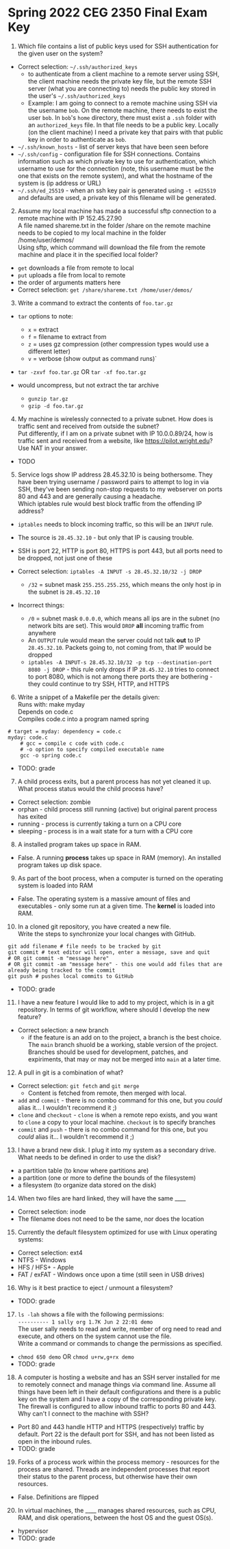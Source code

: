 # Spring 2022 CEG 2350 Final Exam Key

1. Which file contains a list of public keys used for SSH authentication for the given user on the system?

- Correct selection: `~/.ssh/authorized_keys`
  - to authenticate from a client machine to a remote server using SSH, the client machine needs the private key file, but the remote SSH server (what you are connecting to) needs the public key stored in the user's `~/.ssh/authorized_keys`
  - Example: I am going to connect to a remote machine using SSH via the username `bob`. On the remote machine, there needs to exist the user `bob`. In `bob`'s `home` directory, there must exist a `.ssh` folder with an `authorized_keys` file. In that file needs to be a public key. Locally (on the client machine) I need a private key that pairs with that public key in order to authenticate as `bob`.
- `~/.ssh/known_hosts` - list of server keys that have been seen before
- `~/.ssh/config` - configuration file for SSH connections. Contains information such as which private key to use for authentication, which username to use for the connection (note, this username must be the one that exists on the remote system), and what the hostname of the system is (ip address or URL)
- `~/.ssh/ed_25519` - when an ssh key pair is generated using `-t ed25519` and defaults are used, a private key of this filename will be generated.

2. Assume my local machine has made a successful sftp connection to a remote machine with IP 152.45.27.90  
   A file named shareme.txt in the folder /share on the remote machine needs to be copied to my local machine in the folder /home/user/demos/  
   Using sftp, which command will download the file from the remote machine and place it in the specified local folder?

- `get` downloads a file from remote to local
- `put` uploads a file from local to remote
- the order of arguments matters here
- Correct selection: `get /share/shareme.txt /home/user/demos/`

3. Write a command to extract the contents of `foo.tar.gz`

- `tar` options to note:
  - `x` = extract
  - `f` = filename to extract from
  - `z` = uses gz compression (other compression types would use a different letter)
  - `v` = verbose (show output as command runs)`
- `tar -zxvf foo.tar.gz` OR `tar -xf foo.tar.gz`
- would uncompress, but not extract the tar archive

  - `gunzip tar.gz`
  - `gzip -d foo.tar.gz`

4. My machine is wirelessly connected to a private subnet. How does is traffic sent and received from outside the subnet?  
   Put differently, if I am on a private subnet with IP 10.0.0.89/24, how is traffic sent and received from a website, like https://pilot.wright.edu?  
   Use NAT in your answer.

- TODO

5. Service logs show IP address 28.45.32.10 is being bothersome. They have been trying username / password pairs to attempt to log in via SSH, they've been sending non-stop requests to my webserver on ports 80 and 443 and are generally causing a headache.  
   Which iptables rule would best block traffic from the offending IP address?

- `iptables` needs to block incoming traffic, so this will be an `INPUT` rule.
- The source is `28.45.32.10` - but only that IP is causing trouble.
- SSH is port 22, HTTP is port 80, HTTPS is port 443, but all ports need to be dropped, not just one of these
- Correct selection: `iptables -A INPUT -s 28.45.32.10/32 -j DROP`

  - `/32` = subnet mask `255.255.255.255`, which means the only host ip in the subnet is `28.45.32.10`

- Incorrect things:

  - `/0` = subnet mask `0.0.0.0`, which means all ips are in the subnet (no network bits are set). This would `DROP` **all** incoming traffic from anywhere
  - An `OUTPUT` rule would mean the server could not talk **out** to IP `28.45.32.10`. Packets going to, not coming from, that IP would be dropped
  - `iptables -A INPUT-s 28.45.32.10/32 -p tcp --destination-port 8080 -j DROP` - this rule only drops if IP `28.45.32.10` tries to connect to port 8080, which is not among there ports they are bothering - they could continue to try SSH, HTTP, and HTTPS

6. Write a snippet of a Makefile per the details given:  
   Runs with: make myday  
   Depends on code.c  
   Compiles code.c into a program named spring

```
# target = myday: dependency = code.c
myday: code.c
    # gcc = compile c code with code.c
    # -o option to specify compiled executable name
    gcc -o spring code.c
```

- TODO: grade

7. A child process exits, but a parent process has not yet cleaned it up. What process status would the child process have?

- Correct selection: zombie
- orphan - child process still running (active) but original parent process has exited
- running - process is currently taking a turn on a CPU core
- sleeping - process is in a wait state for a turn with a CPU core

8. A installed program takes up space in RAM.

- False. A running **process** takes up space in RAM (memory). An installed program takes up disk space.

9. As part of the boot process, when a computer is turned on the operating system is loaded into RAM

- False. The operating system is a massive amount of files and executables - only some run at a given time. The **kernel** is loaded into RAM.

10. In a cloned git repository, you have created a new file.  
    Write the steps to synchronize your local changes with GitHub.

```
git add filename # file needs to be tracked by git
git commit # text editor will open, enter a message, save and quit
# OR git commit -m "message here"
# OR git commit -am "message here" - this one would add files that are already being tracked to the commit
git push # pushes local commits to GitHub
```

- TODO: grade

11. I have a new feature I would like to add to my project, which is in a git repository. In terms of git workflow, where should I develop the new feature?

- Correct selection: a new branch
  - if the feature is an add on to the project, a branch is the best choice. The `main` branch shuold be a working, stable version of the project. Branches should be used for development, patches, and expiriments, that may or may not be merged into `main` at a later time.

12. A pull in git is a combination of what?

- Correct selection: `git fetch` and `git merge`
  - Content is fetched from remote, then merged with local.
- `add` and `commit` - there is no combo command for this one, but you _could_ alias it... I wouldn't recommend it ;)
- `clone` and `checkout` - `clone` is when a remote repo exists, and you want to `clone` a copy to your local machine. `checkout` is to specify branches
- `commit` and `push` - there is no combo command for this one, but you _could_ alias it... I wouldn't recommend it ;)

13. I have a brand new disk. I plug it into my system as a secondary drive. What needs to be defined in order to use the disk?

- a partition table (to know where partitions are)
- a partition (one or more to define the bounds of the filesystem)
- a filesystem (to organize data stored on the disk)

14. When two files are hard linked, they will have the same \_\_\_\_

- Correct selection: inode
- The filename does not need to be the same, nor does the location

15. Currently the default filesystem optimized for use with Linux operating systems:

- Correct selection: ext4
- NTFS - Windows
- HFS / HFS+ - Apple
- FAT / exFAT - Windows once upon a time (still seen in USB drives)

16. Why is it best practice to eject / unmount a filesystem?

- TODO: grade

17. `ls -lah` shows a file with the following permissions:  
    `---------- 1 sally org 1.7K Jun 2 22:01 demo`  
    The user sally needs to read and write, member of org need to read and execute, and others on the system cannot use the file.  
    Write a command or commands to change the permissions as specified.

- `chmod 650 demo` OR `chmod u+rw,g+rx demo`
- TODO: grade

18. A computer is hosting a website and has an SSH server installed for me to remotely connect and manage things via command line. Assume all things have been left in their default configurations and there is a public key on the system and I have a copy of the corresponding private key.  
    The firewall is configured to allow inbound traffic to ports 80 and 443.  
    Why can't I connect to the machine with SSH?

- Port 80 and 443 handle HTTP and HTTPS (respectively) traffic by default. Port 22 is the default port for SSH, and has not been listed as open in the inbound rules.
- TODO: grade

19. Forks of a process work within the process memory - resources for the process are shared. Threads are independent processes that report their status to the parent process, but otherwise have their own resources.

- False. Definitions are flipped

20. In virtual machines, the \_\_\_\_ manages shared resources, such as CPU, RAM, and disk operations, between the host OS and the guest OS(s).

- hypervisor
- TODO: grade

